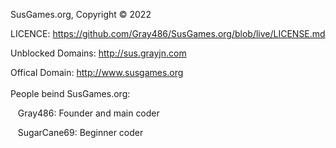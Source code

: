 SusGames.org, Copyright © 2022

LICENCE: https://github.com/Gray486/SusGames.org/blob/live/LICENSE.md

Unblocked Domains: http://sus.grayjn.com

Offical Domain: http://www.susgames.org
<br><br>
People beind SusGames.org:

   Gray486: Founder and main coder

   SugarCane69: Beginner coder
